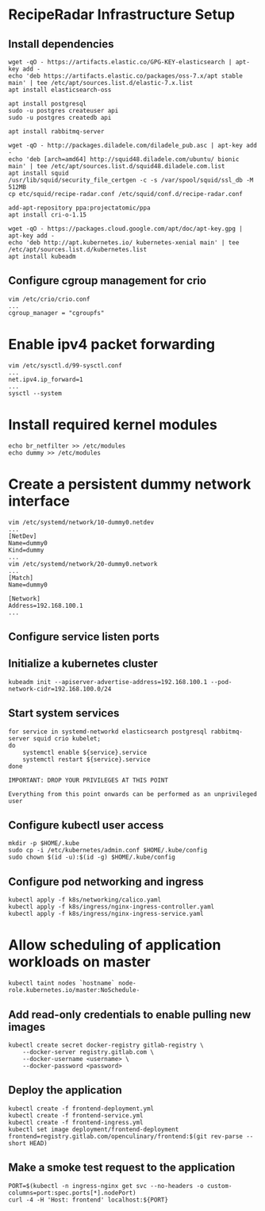 # RecipeRadar Infrastructure Setup

## Install dependencies

```
wget -qO - https://artifacts.elastic.co/GPG-KEY-elasticsearch | apt-key add -
echo 'deb https://artifacts.elastic.co/packages/oss-7.x/apt stable main' | tee /etc/apt/sources.list.d/elastic-7.x.list
apt install elasticsearch-oss

apt install postgresql
sudo -u postgres createuser api
sudo -u postgres createdb api

apt install rabbitmq-server

wget -qO - http://packages.diladele.com/diladele_pub.asc | apt-key add -
echo 'deb [arch=amd64] http://squid48.diladele.com/ubuntu/ bionic main' | tee /etc/apt/sources.list.d/squid48.diladele.com.list
apt install squid
/usr/lib/squid/security_file_certgen -c -s /var/spool/squid/ssl_db -M 512MB
cp etc/squid/recipe-radar.conf /etc/squid/conf.d/recipe-radar.conf

add-apt-repository ppa:projectatomic/ppa
apt install cri-o-1.15

wget -qO - https://packages.cloud.google.com/apt/doc/apt-key.gpg | apt-key add -
echo 'deb http://apt.kubernetes.io/ kubernetes-xenial main' | tee /etc/apt/sources.list.d/kubernetes.list
apt install kubeadm
```

## Configure cgroup management for crio
```
vim /etc/crio/crio.conf
...
cgroup_manager = "cgroupfs"
```

# Enable ipv4 packet forwarding
```
vim /etc/sysctl.d/99-sysctl.conf
...
net.ipv4.ip_forward=1
...
sysctl --system
```

# Install required kernel modules
```
echo br_netfilter >> /etc/modules
echo dummy >> /etc/modules
```

# Create a persistent dummy network interface
```
vim /etc/systemd/network/10-dummy0.netdev
...
[NetDev]
Name=dummy0
Kind=dummy
...
vim /etc/systemd/network/20-dummy0.network
...
[Match]
Name=dummy0

[Network]
Address=192.168.100.1
...
```

## Configure service listen ports

## Initialize a kubernetes cluster
```
kubeadm init --apiserver-advertise-address=192.168.100.1 --pod-network-cidr=192.168.100.0/24
```

## Start system services
```
for service in systemd-networkd elasticsearch postgresql rabbitmq-server squid crio kubelet;
do
    systemctl enable ${service}.service
    systemctl restart ${service}.service
done
```

```
IMPORTANT: DROP YOUR PRIVILEGES AT THIS POINT

Everything from this point onwards can be performed as an unprivileged user
```

## Configure kubectl user access
```
mkdir -p $HOME/.kube
sudo cp -i /etc/kubernetes/admin.conf $HOME/.kube/config
sudo chown $(id -u):$(id -g) $HOME/.kube/config
```

## Configure pod networking and ingress
```
kubectl apply -f k8s/networking/calico.yaml
kubectl apply -f k8s/ingress/nginx-ingress-controller.yaml
kubectl apply -f k8s/ingress/nginx-ingress-service.yaml
```

# Allow scheduling of application workloads on master
```
kubectl taint nodes `hostname` node-role.kubernetes.io/master:NoSchedule-
```

## Add read-only credentials to enable pulling new images
```
kubectl create secret docker-registry gitlab-registry \
    --docker-server registry.gitlab.com \
    --docker-username <username> \
    --docker-password <password>
```

## Deploy the application
```
kubectl create -f frontend-deployment.yml
kubectl create -f frontend-service.yml
kubectl create -f frontend-ingress.yml
kubectl set image deployment/frontend-deployment frontend=registry.gitlab.com/openculinary/frontend:$(git rev-parse --short HEAD)
```

## Make a smoke test request to the application
```
PORT=$(kubectl -n ingress-nginx get svc --no-headers -o custom-columns=port:spec.ports[*].nodePort)
curl -4 -H 'Host: frontend' localhost:${PORT}
```
